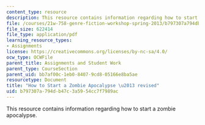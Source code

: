 ```yaml
---
content_type: resource
description: This resource contains information regarding how to start a zombie apocalypse.
file: /courses/21w-758-genre-fiction-workshop-spring-2013/b797307a794db47c3a5954cc7f7989ac_MIT21W_758S13_HTSZA-rev.pdf
file_size: 622414
file_type: application/pdf
learning_resource_types:
- Assignments
license: https://creativecommons.org/licenses/by-nc-sa/4.0/
ocw_type: OCWFile
parent_title: Assignments and Student Work
parent_type: CourseSection
parent_uid: bb7af00c-1eb0-8407-9cd8-05166e8ba5ae
resourcetype: Document
title: "How to Start a Zombie Apocalypse \u2013 revised"
uid: b797307a-794d-b47c-3a59-54cc7f7989ac
---
```

This resource contains information regarding how to start a zombie apocalypse.